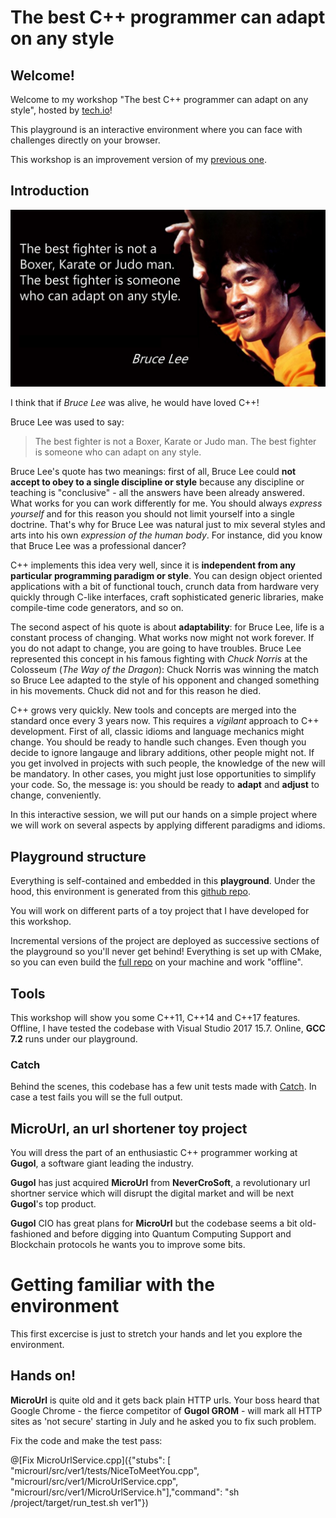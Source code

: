 # The best C++ programmer can adapt on any style

## Welcome!

Welcome to my workshop "The best C++ programmer can adapt on any style", hosted by [tech.io](https://tech.io)!

This playground is an interactive environment where you can face with challenges directly on your browser.

This workshop is an improvement version of my [previous one](https://tech.io/playgrounds/098a2aa83ce82c5ad96efacc3ba2734b02122/).

## Introduction

![Congratulations!](https://raw.githubusercontent.com/ilpropheta/playground-ot4mmv6n/master/bruce-lee-quote.png)

I think that if *Bruce Lee* was alive, he would have loved C++!

Bruce Lee was used to say:

> The best fighter is not a Boxer, Karate or Judo man. The best fighter is someone who can adapt on any style.

Bruce Lee's quote has two meanings: first of all, Bruce Lee could **not accept to obey to a single discipline or style** because any discipline or teaching is "conclusive" - all the answers have been already answered. What works for you can work differently for me. You should always *express yourself* and for this reason you should not limit yourself into a single doctrine. That's why for Bruce Lee was natural just to mix several styles and arts into his own *expression of the human body*. For instance, did you know that Bruce Lee was a professional dancer?

C++ implements this idea very well, since it is **independent from any particular programming paradigm or style**. You can design object oriented applications with a bit of functional touch, crunch data from hardware very quickly through C-like interfaces, craft sophisticated generic libraries, make compile-time code generators, and so on.

The second aspect of his quote is about **adaptability**: for Bruce Lee, life is a constant process of changing. What works now might not work forever. If you do not adapt to change, you are going to have troubles. Bruce Lee represented this concept in his famous fighting with *Chuck Norris* at the Colosseum (*The Way of the Dragon*): Chuck Norris was winning the match so Bruce Lee adapted to the style of his opponent and changed something in his movements. Chuck did not and for this reason he died.

C++ grows very quickly. New tools and concepts are merged into the standard once every 3 years now. This requires a *vigilant* approach to C++ development. First of all, classic idioms and language mechanics might change. You should be ready to handle such changes. 
Even though you decide to ignore langauge and library additions, other people might not. If you get involved in projects with such people, the knowledge of the new will be mandatory.
In other cases, you might just lose opportunities to simplify your code. 
So, the message is: you should be ready to **adapt** and **adjust** to change, conveniently.

In this interactive session, we will put our hands on a simple project where we will work on several aspects by applying different paradigms and idioms.

## Playground structure

Everything is self-contained and embedded in this **playground**. Under the hood, this environment is generated from this [github repo](https://github.com/ilpropheta/playground-ot4mmv6n).

You will work on different parts of a toy project that I have developed for this workshop.

Incremental versions of the project are deployed as successive sections of the playground so you'll never get behind! Everything is set up with CMake, so you can even build the [full repo](https://github.com/ilpropheta/playground-ot4mmv6n) on your machine and work "offline".

## Tools

This workshop will show you some C++11, C++14 and C++17 features. Offline, I have tested the codebase with Visual Studio 2017 15.7. Online, **GCC 7.2** runs under our playground.

### Catch

Behind the scenes, this codebase has a few unit tests made with [Catch](https://github.com/catchorg/Catch2). In case a test fails you will se the full output.

## MicroUrl, an url shortener toy project

You will dress the part of an enthusiastic C++ programmer working at **Gugol**, a software giant leading the industry.

**Gugol** has just acquired **MicroUrl** from **NeverCroSoft**, a revolutionary url shortner service which will disrupt the digital market and will be next **Gugol**'s top product.

**Gugol** CIO has great plans for **MicroUrl** but the codebase seems a bit old-fashioned and before digging into Quantum Computing Support and Blockchain protocols he wants you to improve some bits.

# Getting familiar with the environment

This first excercise is just to stretch your hands and let you explore the environment.

## Hands on!

**MicroUrl** is quite old and it gets back plain HTTP urls. Your boss heard that Google Chrome - the fierce competitor of **Gugol GROM** - will mark all HTTP sites as 'not secure' starting in July and he asked you to fix such problem.

Fix the code and make the test pass:

@[Fix MicroUrlService.cpp]({"stubs": [
    "microurl/src/ver1/tests/NiceToMeetYou.cpp",
    "microurl/src/ver1/MicroUrlService.cpp", 
    "microurl/src/ver1/MicroUrlService.h"],"command": "sh /project/target/run_test.sh ver1"})